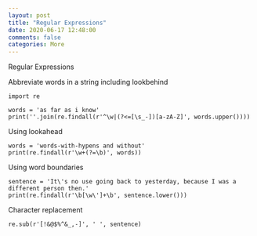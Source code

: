 ```yaml
---
layout: post
title: "Regular Expressions"
date: 2020-06-17 12:48:00 
comments: false
categories: More
---
```


Regular Expressions

Abbreviate words in a string including lookbehind
```
import re

words = 'as far as i know'
print(''.join(re.findall(r'^\w|(?<=[\s_-])[a-zA-Z]', words.upper())))
```

Using lookahead
```
words = 'words-with-hypens and without'
print(re.findall(r'\w+(?=\b)', words))
```

Using word boundaries
```
sentence = 'It\'s no use going back to yesterday, because I was a different person then.'
print(re.findall(r'\b[\w\']+\b', sentence.lower()))
```

Character replacement
```
re.sub(r'[!&@$%^&_,-]', ' ', sentence)
```